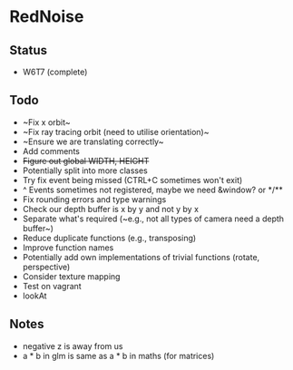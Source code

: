 # RedNoise
## Status
- W6T7 (complete)
## Todo
- ~Fix x orbit~
- ~Fix ray tracing orbit (need to utilise orientation)~
- ~Ensure we are translating correctly~
- Add comments
- ~~Figure out global WIDTH, HEIGHT~~
- Potentially split into more classes
- Try fix event being missed (CTRL+C sometimes won't exit)
- ^ Events sometimes not registered, maybe we need &window? or \*/\*\*
- Fix rounding errors and type warnings
- Check our depth buffer is x by y and not y by x
- Separate what's required (~e.g., not all types of camera need a depth buffer~)
- Reduce duplicate functions (e.g., transposing)
- Improve function names
- Potentially add own implementations of trivial functions (rotate, perspective)
- Consider texture mapping
- Test on vagrant
- lookAt

## Notes
- negative z is away from us
- a * b in glm is same as a * b in maths (for matrices)